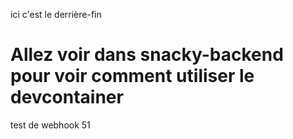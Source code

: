 ici c'est le derrière-fin

# Allez voir dans snacky-backend pour voir comment utiliser le devcontainer

test de webhook 51
